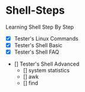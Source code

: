 # Shell-Steps
Learning Shell Step By Step

- [X] Tester's Linux Commands
- [X] Tester's Shell Basic
- [X] Tester's Shell FAQ
- []  Tester's Shell Advanced
   - [] system statistics
   - [] awk
   - [] find